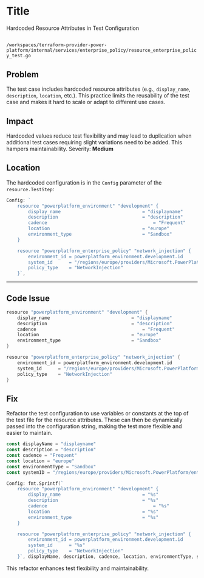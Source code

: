 # Title

Hardcoded Resource Attributes in Test Configuration

##

`/workspaces/terraform-provider-power-platform/internal/services/enterprise_policy/resource_enterprise_policy_test.go`

## Problem

The test case includes hardcoded resource attributes (e.g., `display_name`, `description`, `location`, etc.). This practice limits the reusability of the test case and makes it hard to scale or adapt to different use cases.

## Impact

Hardcoded values reduce test flexibility and may lead to duplication when additional test cases requiring slight variations need to be added. This hampers maintainability. Severity: **Medium**

## Location

The hardcoded configuration is in the `Config` parameter of the `resource.TestStep`:

```go
Config: `
	resource "powerplatform_environment" "development" {
		display_name                              = "displayname"
		description                               = "description"
		cadence									      = "Frequent"
		location                                  = "europe"
		environment_type                          = "Sandbox"
	}

	resource "powerplatform_enterprise_policy" "network_injection" {
		environment_id = powerplatform_environment.development.id
		system_id      = "/regions/europe/providers/Microsoft.PowerPlatform/enterprisePolicies/00000000-0000-0000-0000-000000000002"
		policy_type    = "NetworkInjection"
	}`,
```

---

## Code Issue

```go
resource "powerplatform_environment" "development" {
	display_name                              = "displayname"
	description                               = "description"
	cadence									      = "Frequent"
	location                                  = "europe"
	environment_type                          = "Sandbox"
}

resource "powerplatform_enterprise_policy" "network_injection" {
	environment_id = powerplatform_environment.development.id
	system_id      = "/regions/europe/providers/Microsoft.PowerPlatform/enterprisePolicies/00000000-0000-0000-0000-000000000002"
	policy_type    = "NetworkInjection"
}
```

## Fix

Refactor the test configuration to use variables or constants at the top of the test file for the resource attributes. These can then be dynamically passed into the configuration string, making the test more flexible and easier to maintain.

```go
const displayName = "displayname"
const description = "description"
const cadence = "Frequent"
const location = "europe"
const environmentType = "Sandbox"
const systemID = "/regions/europe/providers/Microsoft.PowerPlatform/enterprisePolicies/00000000-0000-0000-0000-000000000002"

Config: fmt.Sprintf(`
	resource "powerplatform_environment" "development" {
		display_name                              = "%s"
		description                               = "%s"
		cadence									      = "%s"
		location                                  = "%s"
		environment_type                          = "%s"
	}

	resource "powerplatform_enterprise_policy" "network_injection" {
		environment_id = powerplatform_environment.development.id
		system_id      = "%s"
		policy_type    = "NetworkInjection"
	}`, displayName, description, cadence, location, environmentType, systemID)
```

This refactor enhances test flexibility and maintainability.
